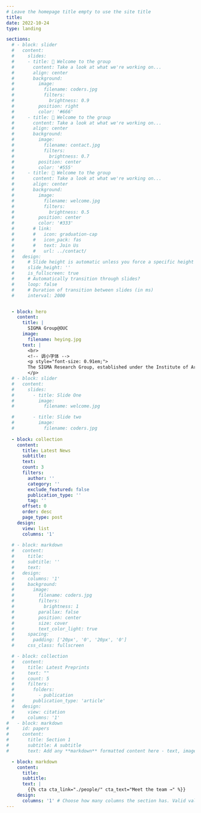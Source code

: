 ```yaml
---
# Leave the homepage title empty to use the site title
title:
date: 2022-10-24
type: landing

sections:
  # - block: slider
  #   content:
  #     slides:
  #     - title: 👋 Welcome to the group
  #       content: Take a look at what we're working on...
  #       align: center
  #       background:
  #         image:
  #           filename: coders.jpg
  #           filters:
  #             brightness: 0.9
  #         position: right
  #         color: '#666'
  #     - title: 👋 Welcome to the group
  #       content: Take a look at what we're working on...
  #       align: center
  #       background:
  #         image:
  #           filename: contact.jpg
  #           filters:
  #             brightness: 0.7
  #         position: center
  #         color: '#555'
  #     - title: 👋 Welcome to the group
  #       content: Take a look at what we're working on...
  #       align: center
  #       background:
  #         image:
  #           filename: welcome.jpg
  #           filters:
  #             brightness: 0.5
  #         position: center
  #         color: '#333'
  #       # link:
  #       #   icon: graduation-cap
  #       #   icon_pack: fas
  #       #   text: Join Us
  #       #   url: ../contact/
  #   design:
  #     # Slide height is automatic unless you force a specific height (e.g. '400px')
  #     slide_height: ''
  #     is_fullscreen: true
  #     # Automatically transition through slides?
  #     loop: false
  #     # Duration of transition between slides (in ms)
  #     interval: 2000


  - block: hero
    content:
      title: |
        SIGMA Group@OUC
      image:
        filename: heying.jpg
      text: |
        <br>
        <!-- 调小字体 -->
        <p style="font-size: 0.91em;">  
        The SIGMA Research Group, established under the Institute of Artificial Intelligence at Ocean University of China, specializes in cutting-edge research areas including data mining, machine learning, and database systems. With a particular focus on modeling novel problems and developing effective and scalable algorithms for large-scale real-world applications, including but not limited to intelligent transportation, urban computing, social computing, recommendation systems, and spatiotemporal systems.
        </p>  
  # - block: slider
  #   content:
  #     slides:
  #       - title: Slide One
  #         image:
  #           filename: welcome.jpg

  #       - title: Slide two
  #         image:
  #           filename: coders.jpg        
  
  - block: collection
    content:
      title: Latest News
      subtitle:
      text:
      count: 3
      filters:
        author: ''
        category: ''
        exclude_featured: false
        publication_type: ''
        tag: ''
      offset: 0
      order: desc
      page_type: post
    design:
      view: list
      columns: '1'
  
  # - block: markdown
  #   content:
  #     title:
  #     subtitle: ''
  #     text:
  #   design:
  #     columns: '1'
  #     background:
  #       image: 
  #         filename: coders.jpg
  #         filters:
  #           brightness: 1
  #         parallax: false
  #         position: center
  #         size: cover
  #         text_color_light: true
  #     spacing:
  #       padding: ['20px', '0', '20px', '0']
  #     css_class: fullscreen

  # - block: collection
  #   content:
  #     title: Latest Preprints
  #     text: ""
  #     count: 5
  #     filters:
  #       folders:
  #         - publication
  #       publication_type: 'article'
  #   design:
  #     view: citation
  #     columns: '1'
#   - block: markdown
#     id: papers
#     content:
#       title: Section 1
#       subtitle: A subtitle
#       text: Add any **markdown** formatted content here - text, images, videos, galleries - and even HTML code!

  - block: markdown
    content:
      title:
      subtitle:
      text: |
        {{% cta cta_link="./people/" cta_text="Meet the team →" %}}
    design:
      columns: '1' # Choose how many columns the section has. Valid values: '1' or '2'.
---
```


